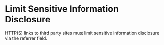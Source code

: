 # Limit Sensitive Information Disclosure

HTTP(S) links to third party sites must limit sensitive information disclosure via the referrer field.
